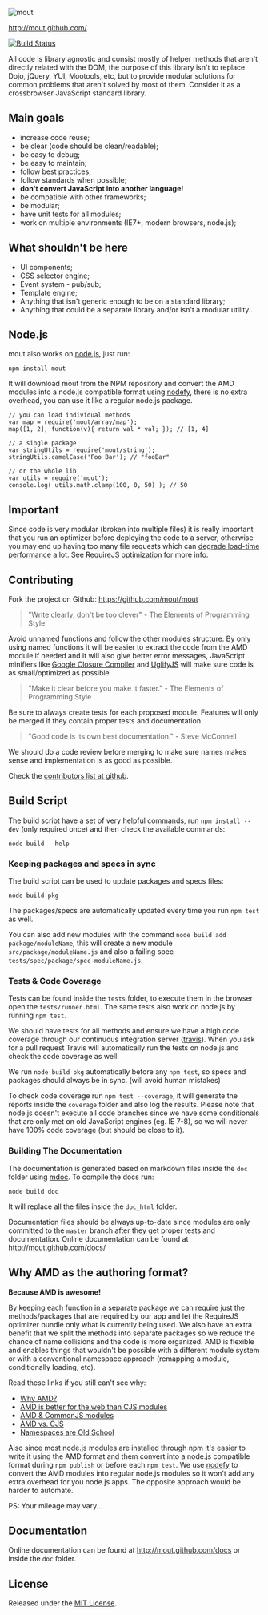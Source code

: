 ![mout](http://mout.github.com/logo.png "Modular JavaScript Utilties")

http://mout.github.com/

[![Build Status](https://secure.travis-ci.org/mout/mout.png)](https://travis-ci.org/mout/mout)

All code is library agnostic and consist mostly of helper methods that aren't
directly related with the DOM, the purpose of this library isn't to replace
Dojo, jQuery, YUI, Mootools, etc, but to provide modular solutions for common
problems that aren't solved by most of them. Consider it as a crossbrowser
JavaScript standard library.



## Main goals ##

 - increase code reuse;
 - be clear (code should be clean/readable);
 - be easy to debug;
 - be easy to maintain;
 - follow best practices;
 - follow standards when possible;
 - **don't convert JavaScript into another language!**
 - be compatible with other frameworks;
 - be modular;
 - have unit tests for all modules;
 - work on multiple environments (IE7+, modern browsers, node.js);



## What shouldn't be here ##

 - UI components;
 - CSS selector engine;
 - Event system - pub/sub;
 - Template engine;
 - Anything that isn't generic enough to be on a standard library;
 - Anything that could be a separate library and/or isn't a modular utility...




## Node.js ##

mout also works on [node.js](http://nodejs.org), just run:

    npm install mout

It will download mout from the NPM repository and convert the AMD modules into
a node.js compatible format using
[nodefy](https://github.com/millermedeiros/nodefy), there is no extra
overhead, you can use it like a regular node.js package.

    // you can load individual methods
    var map = require('mout/array/map');
    map([1, 2], function(v){ return val * val; }); // [1, 4]

    // a single package
    var stringUtils = require('mout/string');
    stringUtils.camelCase('Foo Bar'); // "fooBar"

    // or the whole lib
    var utils = require('mout');
    console.log( utils.math.clamp(100, 0, 50) ); // 50



## Important ##

Since code is very modular (broken into multiple files) it is really important
that you run an optimizer before deploying the code to a server, otherwise you
may end up having too many file requests which can [degrade load-time
performance](http://developer.yahoo.com/performance/rules.html#num_http) a lot.
See [RequireJS optimization](http://requirejs.org/docs/optimization.html) for
more info.



## Contributing ##

Fork the project on Github: https://github.com/mout/mout

 > "Write clearly, don't be too clever" - The Elements of Programming Style

Avoid unnamed functions and follow the other modules structure. By only using
named functions it will be easier to extract the code from the AMD module if
needed and it will also give better error messages, JavaScript minifiers like
[Google Closure Compiler](http://code.google.com/closure/compiler/) and
[UglifyJS](https://github.com/mishoo/UglifyJS) will make sure code is as
small/optimized as possible.

 > "Make it clear before you make it faster." - The Elements of Programming Style

Be sure to always create tests for each proposed module. Features will only be
merged if they contain proper tests and documentation.

 > "Good code is its own best documentation." - Steve McConnell

We should do a code review before merging to make sure names makes sense and
implementation is as good as possible.

Check the [contributors list at github](https://github.com/mout/mout/contributors).


## Build Script ##

The build script have a set of very helpful commands, run `npm install --dev`
(only required once) and then check the available commands:

    node build --help


### Keeping packages and specs in sync ###

The build script can be used to update packages and specs files:

    node build pkg

The packages/specs are automatically updated every time you run `npm test` as
well.

You can also add new modules with the command `node build add
package/moduleName`, this will create a new module `src/package/moduleName.js`
and also a failing spec `tests/spec/package/spec-moduleName.js`.


### Tests & Code Coverage ###

Tests can be found inside the `tests` folder, to execute them in the browser
open the `tests/runner.html`. The same tests also work on node.js by running
`npm test`.

We should have tests for all methods and ensure we have a high code coverage
through our continuous integration server
([travis](https://travis-ci.org/mout/mout)). When you ask for
a pull request Travis will automatically run the tests on node.js and check the
code coverage as well.

We run `node build pkg` automatically before any `npm test`, so specs and
packages should always be in sync. (will avoid human mistakes)

To check code coverage run `npm test --coverage`, it will generate the reports
inside the `coverage` folder and also log the results. Please note that node.js
doesn't execute all code branches since we have some conditionals that are only
met on old JavaScript engines (eg. IE 7-8), so we will never have 100% code
coverage (but should be close to it).


### Building The Documentation ###

The documentation is generated based on markdown files inside the
`doc` folder using [mdoc](https://github.com/millermedeiros/mdoc).
To compile the docs run:

    node build doc

It will replace all the files inside the `doc_html` folder.

Documentation files should be always up-to-date since modules are only
committed to the `master` branch after they get proper tests and documentation.
Online documentation can be found at http://mout.github.com/docs/



## Why AMD as the authoring format? ##

**Because AMD is awesome!**

By keeping each function in a separate package we can require just the
methods/packages that are required by our app and let the RequireJS optimizer
bundle only what is currently being used. We also have an extra benefit that we
split the methods into separate packages so we reduce the chance of name
collisions and the code is more organized. AMD is flexible and enables things
that wouldn't be possible with a different module system or with a conventional
namespace approach (remapping a module, conditionally loading, etc).

Read these links if you still can't see why:

 - [Why AMD?](http://requirejs.org/docs/whyamd.html)
 - [AMD is better for the web than CJS modules](blog.millermedeiros.com/2011/09/amd-is-better-for-the-web-than-commonjs-modules/)
 - [AMD & CommonJS modules](http://briancavalier.com/presentations/pgh-js-amd-10-2011/)
 - [AMD vs. CJS](http://unscriptable.com/index.php/2011/09/30/amd-versus-cjs-whats-the-best-format/)
 - [Namespaces are Old School](http://blog.millermedeiros.com/namespaces-are-old-school/)

Also since most node.js modules are installed through npm it's easier to write
it using the AMD format and them convert into a node.js compatible format
during `npm publish` or before each `npm test`.  We use
[nodefy](https://github.com/millermedeiros/nodefy) to convert the AMD modules
into regular node.js modules so it won't add any extra overhead for you node.js
apps. The opposite approach would be harder to automate.

PS: Your mileage may vary...



## Documentation ##

Online documentation can be found at http://mout.github.com/docs or inside the
`doc` folder.



## License ##

Released under the [MIT License](http://www.opensource.org/licenses/mit-license.php).


